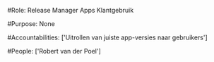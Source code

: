 #Role: Release Manager Apps Klantgebruik 

#Purpose: None 

#Accountabilities: ['Uitrollen van juiste app-versies naar gebruikers'] 

#People: ['Robert van der Poel']